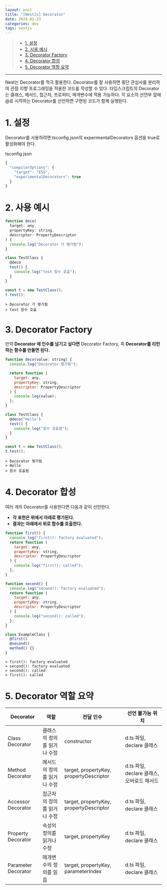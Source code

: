 ```yaml
---
layout: post
title: "[NestJs] Decorator"
date: 2024-02-23
categories: dev
tags: nestjs
---
```


> - [1. 설정](#1-설정)
> - [2. 사용 예시](#2-사용-예시)
> - [3. Decorator Factory](#3-decorator-factory)
> - [4. Decorator 합성](#4-decorator-합성)
> - [5. Decorator 역할 요약](#5-decorator-역할-요약)

---

Nest는 Decorator를 적극 활용한다. Decorator를 잘 사용하면 횡단 관심사를 분리하여 관점 지향 프로그래밍을 적용한 코드를 작성할 수 있다.
타입스크립트의 Decorator는 클래스, 메서드, 접근자, 프로퍼티, 매개변수에 적용 가능하다. 각 요소의 선언부 앞에 @로 시작하는 Decorator를 선언하면 구현된 코드가 함께 실행된다.

# 1. 설정

Decorator를 사용하려면 tsconfig.json의 experimentalDecorators 옵션을 true로 활성화해야 한다.

tsconfig.json

```javascript
{
  "compilerOptions": {
    "target": "ES5",
    "experimentalDecorators": true
  }
}
```

# 2. 사용 예시

```javascript
function deco(
  target: any,
  propertyKey: string,
  descriptor: PropertyDescriptor
) {
  console.log("Decorator 가 평가됨");
}

class TestClass {
  @deco
  test() {
    console.log("test 함수 호출");
  }
}

const t = new TestClass();
t.test();
```

```
> Decorator 가 평가됨
> test 함수 호출
```

# 3. Decorator Factory

만약 **Decorator 에 인수를 넘기고 싶다면** Decorator Factory, 즉 **Decorator를 리턴하는 함수를 만들면 된다.**

```javascript
function deco(value: string) {
  console.log("Decorator 평가됨");

  return function (
    target: any,
    propertyKey: string,
    descriptor: PropertyDescriptor
  ) {
    console.log(value);
  };
}

class TestClass {
  @deco("Hello")
  test() {
    console.log("함수 호출됨");
  }
}

const t = new TestClass();
t.test();
```

```
> Decorator 평가됨
> Hello
> 함수 호출됨
```

# 4. Decorator 합성

여러 개의 Decorator를 사용한다면 다음과 같이 선언한다.

- **각 표현은 위에서 아래로 평가된다.**
- **결과는 아래에서 위로 함수를 호출한다.**

```javascript
function first() {
  console.log("first(): factory evaluated");
  return function (
    target: any,
    propertyKey: string,
    descriptor: PropertyDescriptor
  ) {
    console.log("first(): called");
  };
}

function second() {
  console.log("second(): factory evaluated");
  return function (
    target: any,
    propertyKey: string,
    descriptor: PropertyDescriptor
  ) {
    console.log("second(): called");
  };
}

class ExampleClass {
  @first()
  @second()
  method() {}
}
```

```
> first(): factory evaluated
> second(): factory evaluated
> second(): called
> first(): called
```

# 5. Decorator 역할 요약

| Decorator           | 역할                        | 전달 인수                               | 선언 불가능 위치                           |
| ------------------- | --------------------------- | --------------------------------------- | ------------------------------------------ |
| Class Decorator     | 클래스의 정의를 읽거나 수정 | constructor                             | d.ts 파일, declare 클래스                  |
| Method Decorator    | 메서드의 정의를 읽거나 수정 | target, propertyKey, propertyDescriptor | d.ts 파일, declare 클래스, 오버로드 메서드 |
| Accessor Decorator  | 접근자의 정의를 읽거나 수정 | target, propertyKey, propertyDescriptor | d.ts 파일, declare 클래스                  |
| Property Decorator  | 속성의 정의를 읽거나 수정   | target, propertyKey                     | d.ts 파일, declare 클래스                  |
| Parameter Decorator | 매개변수의 정의를 읽음      | target, propertyKey, parameterIndex     | d.ts 파일, declare 클래스                  |
